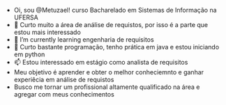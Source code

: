 - Oi, sou @Metuzael! curso Bacharelado em Sistemas de Informação na UFERSA                     
- 👀 Curto muito a área de análise de requistos, por isso é a parte que estou mais interessado
- 🌱 I’m currently learning  engenharia de requisitos       
- 💞️ Curto bastante programação, tenho prática em java e estou  iniciando em python
- 📫 Estou interessado em estágio como analista de requisitos
-   Meu objetivo é aprender e obter o melhor conheciemnto e ganhar experiêcia em análise de requistos
- Busco me tornar um profissional altamente qualificado na área e agregar com meus conhecimentos  

<!---
Metuzael/Metuzael is a ✨ special ✨ repository because its `README.md` (this file) appears on your GitHub profile.
You can click the Preview link to take a look at your changes.
--->
